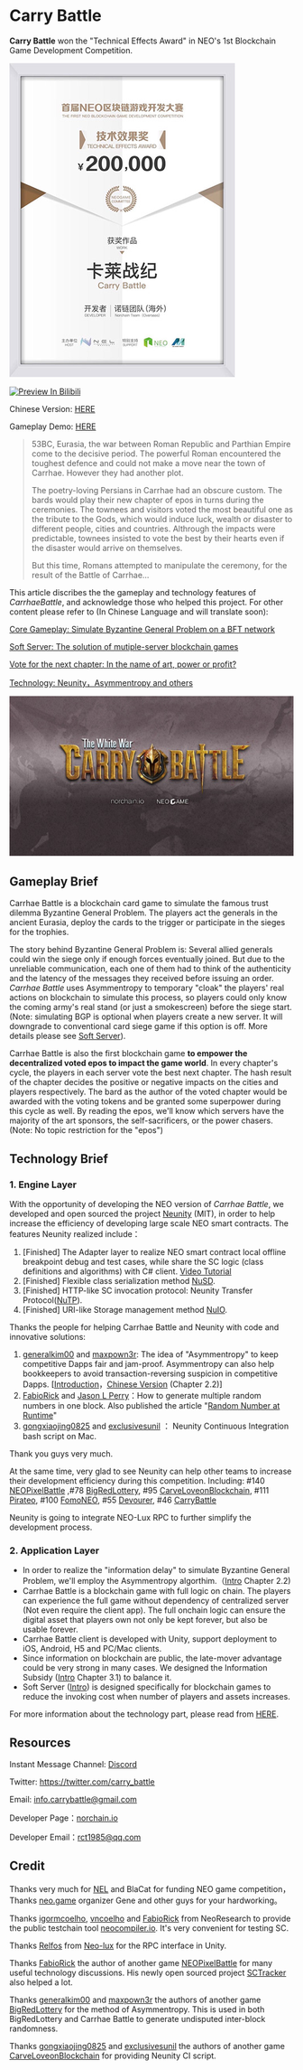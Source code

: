 # Carry Battle



**Carry Battle** won the "Technical Effects Award" in NEO's 1st Blockchain Game Development Competition.



![award](pics/award.jpeg)






[![Preview In Bilibili](http://www.imageurl.ir/images/94223527848154454953.png)](https://www.bilibili.com/video/BV1aT4y1D7jr/)


Chinese Version: [HERE](https://github.com/norchain/NEOCarryBattle/blob/master/README_CN.md)

Gameplay Demo: [HERE](http://www.norchain.io/neounity)



> 53BC, Eurasia, the war between Roman Republic and Parthian Empire come to the decisive period.  The powerful Roman encountered the toughest defence and could not make a move near the town of Carrhae. However they had another plot.
>
> The poetry-loving Persians in Carrhae had an obscure custom. The bards would play their new chapter of epos in turns during the ceremonies. The townees and visitors voted the most beautiful one as the tribute to the Gods, which would induce luck, wealth or disaster to different people, cities and countries. Althrough the impacts were predictable, townees insisted to vote the best by their hearts even if the disaster would arrive on themselves.
>
> But this time, Romans attempted to manipulate the ceremony, for the result of the Battle of Carrhae...



This article discribes the the gameplay and technology features of *CarrhaeBattle*, and acknowledge those who helped this project. For other content please refer to (In Chinese Language and will translate soon):

 [Core Gameplay: Simulate Byzantine General Problem on a BFT network](https://github.com/norchain/NEOCarryBattle/blob/master/%E5%8D%A1%E8%8E%B1%E6%88%98%E7%BA%AA-%E6%A0%B8%E5%BF%83%E7%8E%A9%E6%B3%95.md)

[Soft Server: The solution of mutiple-server blockchain games ](https://github.com/norchain/NEOCarryBattle/blob/master/%E5%8D%A1%E8%8E%B1%E6%88%98%E7%BA%AA-%E5%88%86%E6%9C%8D.md)

[Vote for the next chapter:  In the name of art, power or profit?](https://github.com/norchain/NEOCarryBattle/blob/master/%E5%8D%A1%E8%8E%B1%E6%88%98%E7%BA%AA-%E5%B0%8F%E8%AF%B4.md)

[Technology: Neunity，Asymmentropy and others](https://github.com/norchain/NEOCarryBattle/blob/master/%E5%8D%A1%E8%8E%B1%E6%88%98%E7%BA%AA-%E6%8A%80%E6%9C%AF.md)



![Logo](pics/Logo.jpg)

##  Gameplay Brief

Carrhae Battle is a blockchain card game to simulate the famous trust dilemma Byzantine General Problem. The players act the generals in the ancient Eurasia, deploy the cards to the trigger or participate in the sieges for the trophies.

The story behind Byzantine General Problem is: Several allied generals could win the siege only if enough forces eventually joined. But due to the unreliable communication, each one of them had to think of the authenticity and the latency of the messages they received before issuing an order. *Carrhae Battle* uses Asymmentropy to temporary "cloak" the players' real actions on blockchain to simulate this process, so players could only know the coming army's real stand (or just a smokescreen) before the siege start. (Note: simulating BGP is optional when players create a new server. It will downgrade to  conventional card siege game if this option is off. More details please see [Soft Server](https://github.com/norchain/NEOCarryBattle/blob/master/%E5%8D%A1%E8%8E%B1%E6%88%98%E7%BA%AA-%E5%88%86%E6%9C%8D.md)).

Carrhae Battle is also the first blockchain game **to empower the decentralized voted epos to impact the game world**. In every chapter's cycle, the players in each server vote the best next chapter. The hash result of the chapter decides the positive or negative impacts on the cities and players respectively. The bard as the author of the voted chapter would be awarded with the voting tokens and be granted some superpower during this cycle as well. By reading the epos, we'll know which servers have the majority of the art sponsors, the self-sacrificers, or the power chasers. (Note: No topic restriction for the "epos")





## Technology Brief

### 1. Engine Layer

With the opportunity of developing the NEO version of *Carrhae Battle*, we developed and open sourced the project [Neunity](https://github.com/norchain/Neunity) (MIT), in order to help increase the efficiency of developing large scale NEO smart contracts. The features Neunity realized include：

1. [Finished] The Adapter layer to realize NEO smart contract local offline breakpoint debug and test cases, while share the SC logic (class definitions and algorithms) with C# client. [Video Tutorial](https://youtu.be/vTkNzx403p8)
2. [Finished] Flexible class serialization method [NuSD](https://github.com/norchain/Neunity/blob/master/NeunityBytesSeralization.md).
3. [Finished] HTTP-like SC invocation protocol: Neunity Transfer Protocol([NuTP](https://github.com/norchain/Neunity/blob/master/Neunity/Neunity/Tools/NUTransferProtocol.cs)).
4. [Finished] URI-like Storage management method [NuIO](https://github.com/norchain/Neunity/blob/master/NeunityStorageManagement.md).

Thanks the people for helping Carrhae Battle and Neunity with code and innovative solutions:

1. [generalkim00](https://github.com/generalkim00) and [maxpown3r](https://github.com/maxpown3r): The idea of "Asymmentropy" to keep competitive Dapps fair and jam-proof. Asymmentropy can also help bookkeepers to avoid transaction-reversing suspicion in competitive Dapps.  [[Introduction](https://github.com/generalkim00/neogame)，[Chinese Version](https://github.com/norchain/NEOCarryBattle/blob/master/%E5%8D%A1%E8%8E%B1%E6%88%98%E7%BA%AA-%E6%8A%80%E6%9C%AF.md) (Chapter 2.2)]
2. [FabioRick](https://github.com/FabioRick) and  [Jason L Perry](https://medium.com/@ambethia)：How to generate multiple random numbers in one block. Also published the article "[Random Number at Runtime](https://medium.com/@fabiohcardoso/random-number-at-runtime-neo-smartcontract-60c4e6cb0bb1)"
3. [gongxiaojing0825](https://github.com/gongxiaojing0825) and [exclusivesunil](https://github.com/exclusivesunil) ： Neunity Continuous Integration bash script on Mac.

Thank you guys very much.

At the same time, very glad to see Neunity can help other teams to increase their development efficiency during this competition. Including: #140 [NEOPixelBattle](https://github.com/NEOGaming/NEOGames/tree/master/NEOPixelBattle) ,\#78 [BigRedLottery](https://github.com/generalkim00/neogame), \#95 [CarveLoveonBlockchain](https://github.com/exclusivesunil/howmuchyaknowabotme), \#111 [Pirateo](https://github.com/leonhano/SeaExplorer), \#100 [FomoNEO](https://github.com/qw1985/FomoNEO), \#55 [Devourer](https://github.com/norchain/NEOGameDevourer), \#46 [CarryBattle](https://github.com/norchain/NEOCarryBattle)

Neunity is going to integrate NEO-Lux RPC to further simplify the development process.



### 2. Application Layer

* In order to realize the "information delay" to simulate Byzantine General Problem, we'll employ the  Asymmentropy algorthim.（[Intro](https://github.com/norchain/NEOCarryBattle/blob/master/%E5%8D%A1%E8%8E%B1%E6%88%98%E7%BA%AA-%E6%8A%80%E6%9C%AF.md) Chapter 2.2)
* Carrhae Battle is a blockchain game with full logic on chain. The players can experience the full game without dependency of centralized server (Not even require the client app). The full onchain logic can ensure the digital asset that players own not only be kept forever, but also be usable forever.
* Carrhae Battle client is developed with Unity, support deployment to iOS, Android, H5 and PC/Mac clients.
* Since information on blockchain are public, the late-mover advantage could be very strong in many cases. We designed the Information Subsidy ([Intro](https://github.com/norchain/NEOCarryBattle/blob/master/%E5%8D%A1%E8%8E%B1%E6%88%98%E7%BA%AA-%E6%8A%80%E6%9C%AF.md) Chapter 3.1) to balance it.
* Soft Server ([Intro](https://github.com/norchain/NEOCarryBattle/blob/master/%E5%8D%A1%E8%8E%B1%E6%88%98%E7%BA%AA-%E5%88%86%E6%9C%8D.md)) is designed specifically for blockchain games to reduce the invoking cost when number of players and assets increases.



For more information about the technology part, please read from [HERE](https://github.com/norchain/NEOCarryBattle/blob/master/%E5%8D%A1%E8%8E%B1%E6%88%98%E7%BA%AA-%E6%8A%80%E6%9C%AF.md).

## Resources



Instant Message Channel: [Discord](<https://discord.gg/pKQyyrP> )

Twitter: https://twitter.com/carry_battle

Email: info.carrybattle@gmail.com

Developer Page：[norchain.io](norchain.io)

Developer Email：rct1985@qq.com



## Credit

Thanks very much for [NEL](https://github.com/NewEconoLab) and BlaCat for funding NEO game competition，Thanks [neo.game](neo.game) organizer Gene and other guys for your hardworking。

Thanks [igormcoelho](https://github.com/igormcoelho), [vncoelho](https://github.com/vncoelho) and [FabioRick](https://github.com/FabioRick) from NeoResearch to provide the public testchain tool [neocompiler.io](https://neocompiler.io/). It's very convenient for testing SC.

Thanks [Relfos](https://github.com/Relfos) from [Neo-lux](https://github.com/CityOfZion/neo-lux) for the RPC interface in Unity.

Thanks [FabioRick](https://github.com/FabioRick) the author of another game [NEOPixelBattle](https://github.com/NEOGaming/NEOGames/tree/master/NEOPixelBattle) for many useful technology discussions. His newly open sourced project [SCTracker](https://github.com/FabioRick/SCTracker) also helped a lot.

Thanks [generalkim00](https://github.com/generalkim00)  and [maxpown3r](https://github.com/maxpown3r)  the authors of another game [BigRedLottery](https://github.com/generalkim00/neogame) for the method of Asymmentropy. This is used in both BigRedLottery and Carrhae Battle to generate undisputed inter-block randomness.

Thanks [gongxiaojing0825](https://github.com/gongxiaojing0825) and [exclusivesunil](https://github.com/exclusivesunil) the authors of another game [CarveLoveonBlockchain](https://github.com/exclusivesunil/howmuchyaknowabotme) for providing Neunity CI script.




